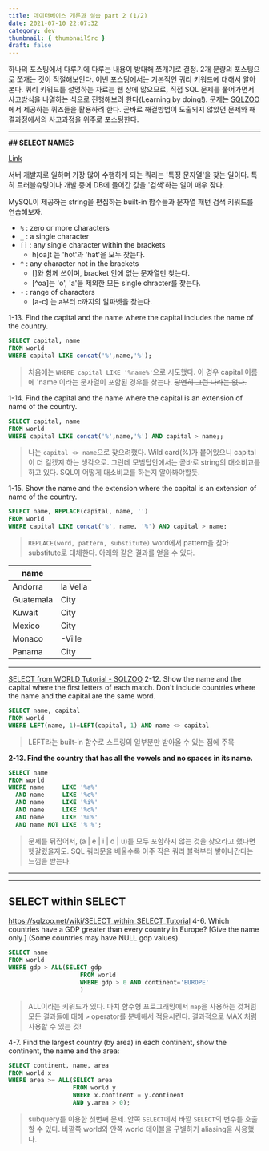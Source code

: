 ```yaml
---
title: 데이터베이스 개론과 실습 part 2 (1/2)
date: 2021-07-10 22:07:32
category: dev
thumbnail: { thumbnailSrc }
draft: false
---
```


하나의 포스팅에서 다루기에 다루는 내용이 방대해 쪼개기로 결정. 2개 분량의 포스팅으로 쪼개는 것이 적절해보인다. 이번 포스팅에서는 기본적인 쿼리 키워드에 대해서 알아본다. 쿼리 키워드를 설명하는 자료는 웹 상에 많으므로, 직접 SQL 문제를 풀어가면서 사고방식을 나열하는 식으로 진행해보려 한다(Learning by doing!). 문제는 [SQLZOO](~https://sqlzoo.net/~)에서 제공하는 퀴즈들을 활용하려 한다. 곧바로 해결방법이 도출되지 않았던 문제와 해결과정에서의 사고과정을 위주로 포스팅한다. 

---
**## SELECT NAMES**

[Link](~https://sqlzoo.net/wiki/SELECT_names~)

서버 개발자로 일하며 가장 많이 수행하게 되는 쿼리는 '특정 문자열'을 찾는 일이다. 특히 트러블슈팅이나 개발 중에 DB에 들어간 값을 '검색'하는 일이 매우 잦다. 

MySQL이 제공하는 string을 편집하는 built-in 함수들과 문자열 패턴 검색 키워드를 연습해보자. 
- `%` : zero or more characters
- `_` : a single character
- `[]` : any single character within the brackets
	- h\[oa\]t 는 'hot'과 'hat'을 모두 찾는다.
- `^` : any character not in the brackets
	- []와 함께 쓰이며, bracket 안에 없는 문자열만 찾는다. 
	- \[^oa\]는 'o', 'a'을 제외한 모든 single chracter를 찾는다.
- `-` : range of characters
	- \[a-c\] 는 a부터 c까지의 알파벳을 찾는다. 

1-13. Find the capital and the name where the capital includes the name of the country.

```sql
SELECT capital, name
FROM world
WHERE capital LIKE concat('%',name,'%');
```

> 처음에는 `WHERE capital LIKE '%name%'`으로 시도했다.
> 이 경우 capital 이름에 'name'이라는 문자열이 포함된 경우를 찾는다.
> ~~당연히 그런 나라는 없다.~~

1-14. Find the capital and the name where the capital is an extension of name of the country.

```sql
SELECT capital, name
FROM world
WHERE capital LIKE concat('%',name,'%') AND capital > name;;
```

> 나는 `capital <> name`으로  찾으려했다. Wild card(%)가 붙어있으니 capital이 더 길겠지 하는 생각으로. 그런데 모범답안에서는 곧바로 string의 대소비교를 하고 있다. SQL이 어떻게 대소비교를 하는지 알아봐야할듯.

1-15. Show the name and the extension where the capital is an extension of name of the country.

```sql
SELECT name, REPLACE(capital, name, '') 
FROM world 
WHERE capital LIKE concat('%', name, '%') AND capital > name;
```

> `REPLACE(word, pattern, substitute)`  word에서 pattern을 찾아 substitute로 대체한다. 아래와 같은 결과를 얻을 수 있다.

| name |  |
| ----------- | ----------- |
| Andorra | la Vella |
| Guatemala | City |
| Kuwait | City |
| Mexico | City |
| Monaco | -Ville |
| Panama | City |

---
[SELECT from WORLD Tutorial - SQLZOO](https://sqlzoo.net/wiki/SELECT_from_WORLD_Tutorial)
2-12. Show the name and the capital where the first letters of each match. Don't include countries where the name and the capital are the same word.
```sql
SELECT name, capital
FROM world
WHERE LEFT(name, 1)=LEFT(capital, 1) AND name <> capital
```
> LEFT라는 built-in 함수로 스트링의 일부분만 받아올 수 있는 점에 주목

**2-13. Find the country that has all the vowels and no spaces in its name.**
```sql
SELECT name
FROM world
WHERE name     LIKE '%a%'
  AND name     LIKE '%e%'
  AND name     LIKE '%i%'
  AND name     LIKE '%o%'
  AND name     LIKE '%u%'
  AND name NOT LIKE '% %';
```
> 문제를 뒤집어서, (a | e | i | o | u)를 모두 포함하지 않는 것을 찾으라고 했다면 헷갈렸을지도. SQL 쿼리문을 배울수록 아주 작은 쿼리 블럭부터 쌓아나간다는 느낌을 받는다.

---

---
## SELECT within SELECT
https://sqlzoo.net/wiki/SELECT_within_SELECT_Tutorial
4-6. Which countries have a GDP greater than every country in Europe? [Give the name only.] (Some countries may have NULL gdp values)

```sql
SELECT name
FROM world
WHERE gdp > ALL(SELECT gdp 
					FROM world
				 	WHERE gdp > 0 AND continent='EUROPE'
					)
```
> ALL이라는 키워드가 있다. 마치 함수형 프로그래밍에서 `map`을 사용하는 것처럼 모든 결과들에 대해 `>` operator를 분배해서 적용시킨다. 결과적으로 MAX 처럼 사용할 수 있는 것!

4-7. Find the largest country (by area) in each continent, show the continent, the name and the area:
```sql
SELECT continent, name, area 
FROM world x
WHERE area >= ALL(SELECT area 
                  FROM world y
                  WHERE x.continent = y.continent 
                  AND y.area > 0);
```
> subquery를 이용한 첫번째 문제. 안쪽 `SELECT`에서 바깥 `SELECT`의 변수를 호출할 수 있다. 바깥쪽 world와 안쪽 world 테이블을 구별하기 aliasing을 사용했다.

